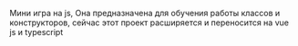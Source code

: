 Мини игра на js, Она предназначена для обучения работы классов и конструкторов, сейчас этот проект расширяется и переносится на vue js и typescript
